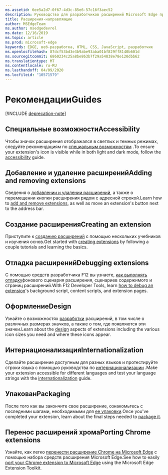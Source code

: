 ```yaml
---
ms.assetid: 6ee5a2d7-0f67-4d3c-85e6-57c16f3aec52
description: Руководство для разработчиков расширений Microsoft Edge предлагает такие темы, как перенос расширений Chrome на Microsoft EDGE и расширения отладки.
title: Расширения-направляющие
author: MSEdgeTeam
ms.author: msedgedevrel
ms.date: 12/16/2019
ms.topic: article
ms.prod: microsoft-edge
keywords: EDGE, веб-разработка, HTML, CSS, JavaScript, разработчик
ms.openlocfilehash: 87dcf53bd3e3b9abe93aba01bf829ff8140b601d
ms.sourcegitcommit: 6860234c25a8be863b7f29a54838e78e120dbb62
ms.translationtype: MT
ms.contentlocale: ru-RU
ms.lasthandoff: 04/09/2020
ms.locfileid: "10571579"
---
```

# <span data-ttu-id="ab1d4-104">Рекомендации</span><span class="sxs-lookup"><span data-stu-id="ab1d4-104">Guides</span></span>  

[!INCLUDE [deprecation-note](includes/deprecation-note.md)]  

## <span data-ttu-id="ab1d4-105">Специальные возможности</span><span class="sxs-lookup"><span data-stu-id="ab1d4-105">Accessibility</span></span>
<span data-ttu-id="ab1d4-106">Чтобы значок расширения отображался в светлых и темных режимах, следуйте рекомендациям по [специальным возможностям](./guides/accessibility.md) .</span><span class="sxs-lookup"><span data-stu-id="ab1d4-106">To ensure your extension's icon is visible while in both light and dark mode, follow the [accessibility](./guides/accessibility.md) guide.</span></span>

## <span data-ttu-id="ab1d4-107">Добавление и удаление расширений</span><span class="sxs-lookup"><span data-stu-id="ab1d4-107">Adding and removing extensions</span></span>
<span data-ttu-id="ab1d4-108">Сведения о [добавлении и удалении расширений](./guides/adding-and-removing-extensions.md), а также о перемещении кнопки расширения рядом с адресной строкой.</span><span class="sxs-lookup"><span data-stu-id="ab1d4-108">Learn how to [add and remove extensions](./guides/adding-and-removing-extensions.md), as well as move an extension's button next to the address bar.</span></span>

## <span data-ttu-id="ab1d4-109">Создание расширения</span><span class="sxs-lookup"><span data-stu-id="ab1d4-109">Creating an extension</span></span>
<span data-ttu-id="ab1d4-110">Приступите к [созданию расширений](./guides/creating-an-extension.md) с помощью нескольких учебников и изучения основ.</span><span class="sxs-lookup"><span data-stu-id="ab1d4-110">Get started with [creating extensions](./guides/creating-an-extension.md) by following a couple tutorials and learning the basics.</span></span>

## <span data-ttu-id="ab1d4-111">Отладка расширений</span><span class="sxs-lookup"><span data-stu-id="ab1d4-111">Debugging extensions</span></span>
<span data-ttu-id="ab1d4-112">С помощью средств разработчика F12 вы узнаете, [как выполнять отладку](./guides/debugging-extensions.md)фонового сценария расширения, сценариев содержимого и страниц расширений.</span><span class="sxs-lookup"><span data-stu-id="ab1d4-112">With F12 Developer Tools, learn [how to debug an extension](./guides/debugging-extensions.md)'s background script, content scripts, and extension pages.</span></span>

## <span data-ttu-id="ab1d4-113">Оформление</span><span class="sxs-lookup"><span data-stu-id="ab1d4-113">Design</span></span>
<span data-ttu-id="ab1d4-114">Узнайте о возможностях [разработки](./guides/design.md) расширений, в том числе о различных размерах значков, а также о том, где появляются эти значки.</span><span class="sxs-lookup"><span data-stu-id="ab1d4-114">Learn about the [design](./guides/design.md) aspects of extensions including the various icon sizes you need and where these icons appear.</span></span>

## <span data-ttu-id="ab1d4-115">Интернационализация</span><span class="sxs-lookup"><span data-stu-id="ab1d4-115">Internationalization</span></span>
<span data-ttu-id="ab1d4-116">Сделайте расширение доступным для разных языков и протестируйте строки языка с помощью руководства по [интернационализации](./guides/internationalization.md) .</span><span class="sxs-lookup"><span data-stu-id="ab1d4-116">Make your extension accessible for different languages and test your language strings with the [internationalization](./guides/internationalization.md) guide.</span></span>

## <span data-ttu-id="ab1d4-117">Упакован</span><span class="sxs-lookup"><span data-stu-id="ab1d4-117">Packaging</span></span>
<span data-ttu-id="ab1d4-118">После того как вы закончите свое расширение, ознакомьтесь с последними шагами, необходимыми для [ее упаковки](./guides/packaging.md).</span><span class="sxs-lookup"><span data-stu-id="ab1d4-118">Once you've completed your extension, learn about the final steps needed to [package it](./guides/packaging.md).</span></span>

## <span data-ttu-id="ab1d4-119">Перенос расширений хрома</span><span class="sxs-lookup"><span data-stu-id="ab1d4-119">Porting Chrome extensions</span></span>
<span data-ttu-id="ab1d4-120">Узнайте, как легко [перенести расширение Chrome на Microsoft Edge](./guides/porting-Chrome-extensions.md) с помощью набора средств расширения Microsoft Edge.</span><span class="sxs-lookup"><span data-stu-id="ab1d4-120">See how to easily [port your Chrome extension to Microsoft Edge](./guides/porting-Chrome-extensions.md) using the Microsoft Edge Extension Toolkit.</span></span>
